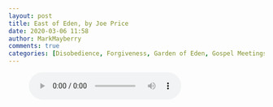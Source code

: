 ```yaml
---
layout: post
title: East of Eden, by Joe Price
date: 2020-03-06 11:58
author: MarkMayberry
comments: true
categories: [Disobedience, Forgiveness, Garden of Eden, Gospel Meetings, Redemption, Sin]
---
```

<!-- wp:audio -->
<figure class="wp-block-audio"><audio controls src="https://markmayberry.net/wp-content/uploads/bible-study/2020-03-06-pm-JP-Lesson-08.mp3"></audio></figure>
<!-- /wp:audio -->
